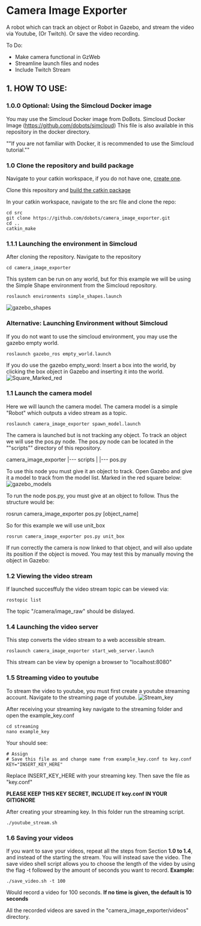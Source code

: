 # Camera Image Exporter
A robot which can track an object or Robot in Gazebo, and stream the video via Youtube, (Or Twitch). Or save the video recording.

To Do:
- Make camera functional in GzWeb
- Streamline launch files and nodes
- Include Twitch Stream

## 1. HOW TO USE:

### 1.0.0 Optional: Using the Simcloud Docker image
You may use the Simcloud Docker image from DoBots.
Simcloud Docker Image (https://github.com/dobots/simcloud)
This file is also available in this repository in the docker directory.

""If you are not familiar with Docker, it is recommended to use the Simcloud tutorial.""

       

### 1.0 Clone the repository and build package
Navigate to your catkin workspace, if you do not have one, [create one](http://wiki.ros.org/catkin/Tutorials/create_a_workspace).

Clone this repository and [build the catkin package](https://catkin-tools.readthedocs.io/en/latest/verbs/catkin_build.html)


In your catkin workspace, navigate to the src file and clone the repo:

```
cd src
git clone https://github.com/dobots/camera_image_exporter.git
cd ..
catkin_make
```

 

### 1.1.1  Launching the environment in Simcloud
After cloning the repository.
Navigate to the repository
```
cd camera_image_exporter
```

This system can be run on any world, but for this example we will be using the Simple Shape environment from the Simcloud repository.
```
roslaunch environments simple_shapes.launch
```
![gazebo_shapes](https://user-images.githubusercontent.com/27964546/151209141-92733f6a-b388-4e67-8164-b6979542822a.png)

### Alternative: Launching Environment without Simcloud
If you do not want to use the simcloud environment, you may use the gazebo empty world.
```
roslaunch gazebo_ros empty_world.launch
```
If you do use the gazebo empty_word:
Insert a box into the world, by clicking the box object in Gazebo and inserting it into the world.
![Square_Marked_red](https://user-images.githubusercontent.com/27964546/153565973-8d534516-7dc9-43c2-8866-7846f0763625.png)

### 1.1 Launch the camera model
Here we will launch the camera model. The camera model is a simple "Robot" which outputs a video stream as a topic.
```
roslaunch camera_image_exporter spawn_model.launch
```
The camera is launched but is not tracking any object. To track an object we will use the pos.py node.
The pos.py node can be located in the ""scripts"" directory of this repository.

camera_image_exporter
|---   scripts
       |
       |---   pos.py

To use this node you must give it an object to track. Open Gazebo and give it a model to track from the model list.
Marked in the red square below:
![gazebo_models](https://user-images.githubusercontent.com/27964546/151209328-1fc4e32d-fb42-451a-a2a9-fed1ca7b86b3.png)

To run the node pos.py, you must give at an object to follow. Thus the structure would be:

rosrun camera_image_exporter pos.py [object_name]

So for this example we will use unit_box

```
rosrun camera_image_exporter pos.py unit_box
```

If run correctly the camera is now linked to that object, and will also update its position if the object is moved.
You may test this by manually moving the object in Gazebo:


### 1.2 Viewing the video stream
If launched succesffuly the video stream topic can be viewed via:
```
rostopic list
```

The topic "/camera/image_raw" should be dislayed.


### 1.4 Launching the video server
This step converts the video stream to a web accessible stream.
```
roslaunch camera_image_exporter start_web_server.launch
```
This stream can be view by openign a browser to "localhost:8080"

### 1.5 Streaming video to youtube
To stream the video to youtube, you must first create a youtube streaming account. Navigate to the streaming page of youtube.
![Stream_key](https://user-images.githubusercontent.com/27964546/151963265-7eecb42e-5280-4ae2-b1a3-18fd949fe2b9.png)

After receiving your streaming key navigate to the streaming folder and open the example_key.conf
```
cd streaming
nano example_key
```
Your should see:
```
# Assign 
# Save this file as and change name from example_key.conf to key.conf
KEY="INSERT_KEY_HERE"
```
Replace INSERT_KEY_HERE with your streaming key.
Then save the file as "key.conf"

**PLEASE KEEP THIS KEY SECRET, INCLUDE IT key.conf IN YOUR GITIGNORE**

After creating your streaming key.
In this folder run the streaming script.

```
./youtube_stream.sh
```
### 1.6 Saving your videos
If you want to save your videos, repeat all the steps from Section **1.0 to 1.4**, and instead of the starting the stream. You will instead save the video.
The save video shell script allows you to choose the length of the video by using the flag -t followed by the amount of seconds you want to record.
**Example:**

```
./save_video.sh -t 100
```
Would record a video for 100 seconds. **If no time is given, the default is 10 seconds**

All the recorded videos are saved in the "camera_image_exporter/videos" directory.
